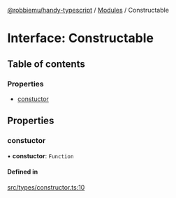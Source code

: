 [@robbiemu/handy-typescript](../README.md) / [Modules](../modules.md) / Constructable

# Interface: Constructable

## Table of contents

### Properties

- [constuctor](Constructable.md#constuctor)

## Properties

### constuctor

• **constuctor**: `Function`

#### Defined in

[src/types/constructor.ts:10](https://github.com/robbiemu/handy-typescript/blob/ad8ee38/src/types/constructor.ts#L10)

